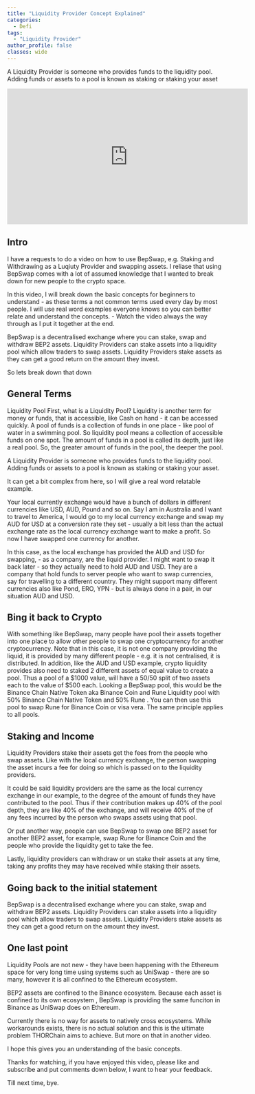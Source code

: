 ```yaml
---
title: "Liquidity Provider Concept Explained"
categories:
  - Defi
tags:
  - "Liquidity Provider"
author_profile: false
classes: wide
---
```


A Liquidity Provider is someone who provides funds to the liquidity pool. Adding funds or assets to a pool is known as staking or staking your asset

<iframe width="560" height="315" src="https://www.youtube.com/embed/08Mwe93Tb1o" frameborder="0" allow="accelerometer; autoplay; clipboard-write; encrypted-media; gyroscope; picture-in-picture" allowfullscreen></iframe>


## Intro

I have a requests to do a video on how to use BepSwap, e.g. Staking and Withdrawing as a Luqiuty Provider and swapping assets. I reliase that using BepSwap comes with a lot of assumed knowledge that I wanted to break down for new people to the crypto space. 

In this video, I will break down the basic concepts for beginners to understand - as these terms a not common terms used every day by most people. I will use real word examples everyone knows so you can better relate and understand the concepts. - Watch the video always the way through as I put it together at the end. 

BepSwap is a decentralised exchange where you can stake, swap and withdraw BEP2 assets. 
Liquidity Providers can stake assets into a liquidity pool which allow traders to swap assets.  Liquidity Providers stake assets as they can get a good return on the amount they invest. 

So lets break down that down

## General Terms
Liquidity Pool
First, what is a Liquidity Pool?
Liquidity is another term for money or funds, that is accessible, like Cash on hand - it can be accessed quickly. 
A pool of funds is a collection of funds in one place - like pool of water in a swimming pool. 
So liquidity pool means a collection of accessible funds on one spot. The amount of funds in a pool is called its depth, just like a real pool. So, the greater amount of funds in the pool, the deeper the pool. 

A Liquidity Provider is someone who provides funds to the liquidity pool. Adding funds or assets to a pool is known as staking or staking your asset.  

It can get a bit complex from here, so I will give a real word relatable example. 

Your local currently exchange would have a bunch of dollars in different currencies like USD, AUD, Pound and so on. Say I am in Australia and I want to travel to America, I would go to my local currency exchange and swap my AUD for USD at a conversion rate they set - usually a bit less than the actual exchange rate as the local currency exchange want to make a profit. So now I have swapped one currency for another. 

In this case, as the local exchange has provided the AUD and USD for swapping, - as a company, are the liquid provider. I might want to swap it back later - so they actually need to hold AUD and USD. They are a company that hold funds to server people who want to swap currencies, say for travelling to a different country. They might support many different currencies also like Pond, ERO, YPN - but is always done in a pair, in our situation AUD and USD. 

## Bing it back to Crypto
With something like BepSwap, many people have pool their assets together into one place to allow other people to swap one cryptocurrency for another cryptocurrency. Note that in this case, it is not one company providing the liquid, it is provided by many different people - e.g. it is not centralised, it is distributed.
In addition, like the AUD and USD example, crypto liquidity provides also need to staked 2 different assets of equal value to create a pool. Thus a pool of a $1000 value, will have a 50/50 split of two assets each to the value of $500 each. 
Looking a BepSwap pool, this would be the Binance Chain Native Token aka Binance Coin and Rune Liquidity pool with 50% Binance Chain Native Token and 50% Rune . You can then use this pool to swap Rune for Binance Coin or visa vera. The same principle applies to all pools. 

## Staking and Income
Liquidity Providers stake their assets get the fees from the people who swap assets. 
Like with the local currency exchange, the person swapping the asset incurs a fee for doing so which is passed on to the liquidity providers. 

It could be said liquidity providers are the same as the local currency exchange in our example, to the degree of the amount of funds they have contributed to the pool. Thus if their contribution makes up 40% of the pool depth, they are like 40% of the exchange, and will receive 40% of the of any fees incurred by the person who swaps assets using that pool.

Or put another way, people can use BepSwap to swap one BEP2 asset for another BEP2 asset, for example, swap Rune for Binance Coin and the people who provide the liquidity get to take the fee. 


Lastly, liquidity providers can withdraw or un stake their assets at any time, taking any profits they may have received while staking their assets. 

## Going back to the initial statement
BepSwap is a decentralised exchange where you can stake, swap and withdraw BEP2 assets. 
Liquidity Providers can stake assets into a liquidity pool which allow traders to swap assets.  Liquidity Providers stake assets as they can get a good return on the amount they invest. 

## One last point

Liquidity Pools are not new - they have been happening with the Ethereum space for very long time using systems such as UniSwap - there are so many, however it is all confined to the Ethereum ecosystem. 

BEP2 assets are confined to the Binance ecosystem. Because each asset is confined to its own ecosystem , BepSwap is providing the same funciton in Binance as UniSwap does on Ethereum. 

Currently there is no way for assets to natively cross ecosystems. While workarounds exists, there is no actual solution and this is the ultimate problem THORChain aims to achieve. But more on that in another video. 

I hope this gives you an understanding of the basic concepts.

Thanks for watching, if you have enjoyed this video, please like and subscribe and put comments down below, I want to hear your feedback. 

Till next time, bye. 
